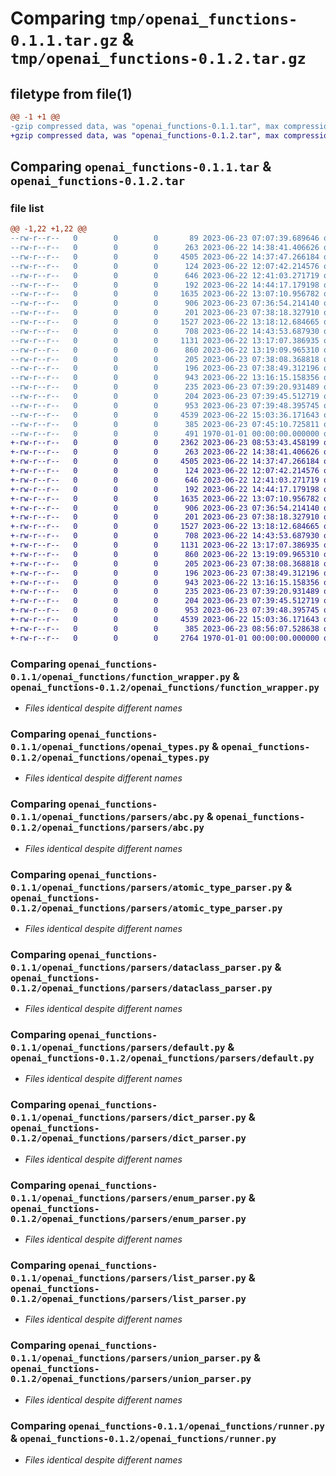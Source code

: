 # Comparing `tmp/openai_functions-0.1.1.tar.gz` & `tmp/openai_functions-0.1.2.tar.gz`

## filetype from file(1)

```diff
@@ -1 +1 @@
-gzip compressed data, was "openai_functions-0.1.1.tar", max compression
+gzip compressed data, was "openai_functions-0.1.2.tar", max compression
```

## Comparing `openai_functions-0.1.1.tar` & `openai_functions-0.1.2.tar`

### file list

```diff
@@ -1,22 +1,22 @@
--rw-r--r--   0        0        0       89 2023-06-23 07:07:39.689646 openai_functions-0.1.1/README.md
--rw-r--r--   0        0        0      263 2023-06-22 14:38:41.406626 openai_functions-0.1.1/openai_functions/__init__.py
--rw-r--r--   0        0        0     4505 2023-06-22 14:37:47.266184 openai_functions-0.1.1/openai_functions/function_wrapper.py
--rw-r--r--   0        0        0      124 2023-06-22 12:07:42.214576 openai_functions-0.1.1/openai_functions/json_type.py
--rw-r--r--   0        0        0      646 2023-06-22 12:41:03.271719 openai_functions-0.1.1/openai_functions/openai_types.py
--rw-r--r--   0        0        0      192 2023-06-22 14:44:17.179198 openai_functions-0.1.1/openai_functions/parsers/__init__.py
--rw-r--r--   0        0        0     1635 2023-06-22 13:07:10.956782 openai_functions-0.1.1/openai_functions/parsers/abc.py
--rw-r--r--   0        0        0      906 2023-06-23 07:36:54.214140 openai_functions-0.1.1/openai_functions/parsers/atomic_type_parser.py
--rw-r--r--   0        0        0      201 2023-06-23 07:38:18.327910 openai_functions-0.1.1/openai_functions/parsers/bool_parser.py
--rw-r--r--   0        0        0     1527 2023-06-22 13:18:12.684665 openai_functions-0.1.1/openai_functions/parsers/dataclass_parser.py
--rw-r--r--   0        0        0      708 2023-06-22 14:43:53.687930 openai_functions-0.1.1/openai_functions/parsers/default.py
--rw-r--r--   0        0        0     1131 2023-06-22 13:17:07.386935 openai_functions-0.1.1/openai_functions/parsers/dict_parser.py
--rw-r--r--   0        0        0      860 2023-06-22 13:19:09.965310 openai_functions-0.1.1/openai_functions/parsers/enum_parser.py
--rw-r--r--   0        0        0      205 2023-06-23 07:38:08.368818 openai_functions-0.1.1/openai_functions/parsers/float_parser.py
--rw-r--r--   0        0        0      196 2023-06-23 07:38:49.312196 openai_functions-0.1.1/openai_functions/parsers/int_parser.py
--rw-r--r--   0        0        0      943 2023-06-22 13:16:15.158356 openai_functions-0.1.1/openai_functions/parsers/list_parser.py
--rw-r--r--   0        0        0      235 2023-06-23 07:39:20.931489 openai_functions-0.1.1/openai_functions/parsers/none_parser.py
--rw-r--r--   0        0        0      204 2023-06-23 07:39:45.512719 openai_functions-0.1.1/openai_functions/parsers/str_parser.py
--rw-r--r--   0        0        0      953 2023-06-23 07:39:48.395745 openai_functions-0.1.1/openai_functions/parsers/union_parser.py
--rw-r--r--   0        0        0     4539 2023-06-22 15:03:36.171643 openai_functions-0.1.1/openai_functions/runner.py
--rw-r--r--   0        0        0      385 2023-06-23 07:45:10.725811 openai_functions-0.1.1/pyproject.toml
--rw-r--r--   0        0        0      491 1970-01-01 00:00:00.000000 openai_functions-0.1.1/PKG-INFO
+-rw-r--r--   0        0        0     2362 2023-06-23 08:53:43.458199 openai_functions-0.1.2/README.md
+-rw-r--r--   0        0        0      263 2023-06-22 14:38:41.406626 openai_functions-0.1.2/openai_functions/__init__.py
+-rw-r--r--   0        0        0     4505 2023-06-22 14:37:47.266184 openai_functions-0.1.2/openai_functions/function_wrapper.py
+-rw-r--r--   0        0        0      124 2023-06-22 12:07:42.214576 openai_functions-0.1.2/openai_functions/json_type.py
+-rw-r--r--   0        0        0      646 2023-06-22 12:41:03.271719 openai_functions-0.1.2/openai_functions/openai_types.py
+-rw-r--r--   0        0        0      192 2023-06-22 14:44:17.179198 openai_functions-0.1.2/openai_functions/parsers/__init__.py
+-rw-r--r--   0        0        0     1635 2023-06-22 13:07:10.956782 openai_functions-0.1.2/openai_functions/parsers/abc.py
+-rw-r--r--   0        0        0      906 2023-06-23 07:36:54.214140 openai_functions-0.1.2/openai_functions/parsers/atomic_type_parser.py
+-rw-r--r--   0        0        0      201 2023-06-23 07:38:18.327910 openai_functions-0.1.2/openai_functions/parsers/bool_parser.py
+-rw-r--r--   0        0        0     1527 2023-06-22 13:18:12.684665 openai_functions-0.1.2/openai_functions/parsers/dataclass_parser.py
+-rw-r--r--   0        0        0      708 2023-06-22 14:43:53.687930 openai_functions-0.1.2/openai_functions/parsers/default.py
+-rw-r--r--   0        0        0     1131 2023-06-22 13:17:07.386935 openai_functions-0.1.2/openai_functions/parsers/dict_parser.py
+-rw-r--r--   0        0        0      860 2023-06-22 13:19:09.965310 openai_functions-0.1.2/openai_functions/parsers/enum_parser.py
+-rw-r--r--   0        0        0      205 2023-06-23 07:38:08.368818 openai_functions-0.1.2/openai_functions/parsers/float_parser.py
+-rw-r--r--   0        0        0      196 2023-06-23 07:38:49.312196 openai_functions-0.1.2/openai_functions/parsers/int_parser.py
+-rw-r--r--   0        0        0      943 2023-06-22 13:16:15.158356 openai_functions-0.1.2/openai_functions/parsers/list_parser.py
+-rw-r--r--   0        0        0      235 2023-06-23 07:39:20.931489 openai_functions-0.1.2/openai_functions/parsers/none_parser.py
+-rw-r--r--   0        0        0      204 2023-06-23 07:39:45.512719 openai_functions-0.1.2/openai_functions/parsers/str_parser.py
+-rw-r--r--   0        0        0      953 2023-06-23 07:39:48.395745 openai_functions-0.1.2/openai_functions/parsers/union_parser.py
+-rw-r--r--   0        0        0     4539 2023-06-22 15:03:36.171643 openai_functions-0.1.2/openai_functions/runner.py
+-rw-r--r--   0        0        0      385 2023-06-23 08:56:07.528638 openai_functions-0.1.2/pyproject.toml
+-rw-r--r--   0        0        0     2764 1970-01-01 00:00:00.000000 openai_functions-0.1.2/PKG-INFO
```

### Comparing `openai_functions-0.1.1/openai_functions/function_wrapper.py` & `openai_functions-0.1.2/openai_functions/function_wrapper.py`

 * *Files identical despite different names*

### Comparing `openai_functions-0.1.1/openai_functions/openai_types.py` & `openai_functions-0.1.2/openai_functions/openai_types.py`

 * *Files identical despite different names*

### Comparing `openai_functions-0.1.1/openai_functions/parsers/abc.py` & `openai_functions-0.1.2/openai_functions/parsers/abc.py`

 * *Files identical despite different names*

### Comparing `openai_functions-0.1.1/openai_functions/parsers/atomic_type_parser.py` & `openai_functions-0.1.2/openai_functions/parsers/atomic_type_parser.py`

 * *Files identical despite different names*

### Comparing `openai_functions-0.1.1/openai_functions/parsers/dataclass_parser.py` & `openai_functions-0.1.2/openai_functions/parsers/dataclass_parser.py`

 * *Files identical despite different names*

### Comparing `openai_functions-0.1.1/openai_functions/parsers/default.py` & `openai_functions-0.1.2/openai_functions/parsers/default.py`

 * *Files identical despite different names*

### Comparing `openai_functions-0.1.1/openai_functions/parsers/dict_parser.py` & `openai_functions-0.1.2/openai_functions/parsers/dict_parser.py`

 * *Files identical despite different names*

### Comparing `openai_functions-0.1.1/openai_functions/parsers/enum_parser.py` & `openai_functions-0.1.2/openai_functions/parsers/enum_parser.py`

 * *Files identical despite different names*

### Comparing `openai_functions-0.1.1/openai_functions/parsers/list_parser.py` & `openai_functions-0.1.2/openai_functions/parsers/list_parser.py`

 * *Files identical despite different names*

### Comparing `openai_functions-0.1.1/openai_functions/parsers/union_parser.py` & `openai_functions-0.1.2/openai_functions/parsers/union_parser.py`

 * *Files identical despite different names*

### Comparing `openai_functions-0.1.1/openai_functions/runner.py` & `openai_functions-0.1.2/openai_functions/runner.py`

 * *Files identical despite different names*

